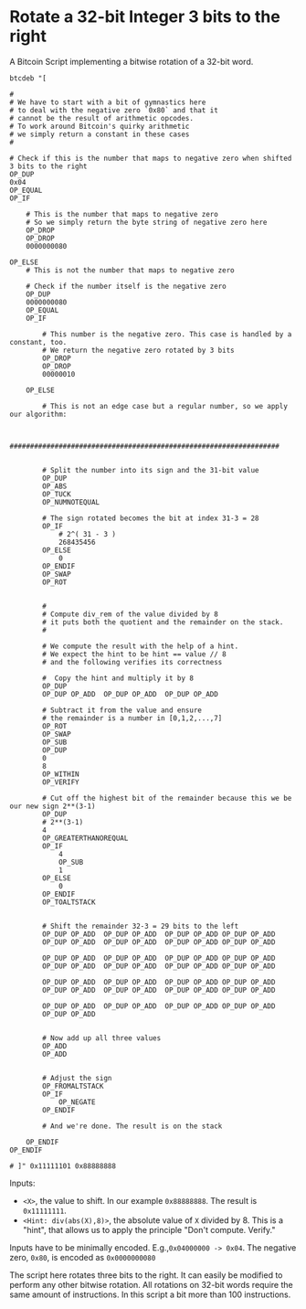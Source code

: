 # Rotate a 32-bit Integer 3 bits to the right

A Bitcoin Script implementing a bitwise rotation of a 32-bit word.

```
btcdeb "[
	
# 
# We have to start with a bit of gymnastics here
# to deal with the negative zero `0x80` and that it 
# cannot be the result of arithmetic opcodes.
# To work around Bitcoin's quirky arithmetic
# we simply return a constant in these cases
#

# Check if this is the number that maps to negative zero when shifted 3 bits to the right
OP_DUP
0x04
OP_EQUAL
OP_IF

	# This is the number that maps to negative zero	
	# So we simply return the byte string of negative zero here
	OP_DROP
	OP_DROP
	0000000080

OP_ELSE
	# This is not the number that maps to negative zero

	# Check if the number itself is the negative zero
	OP_DUP
	0000000080
	OP_EQUAL
	OP_IF
		
		# This number is the negative zero. This case is handled by a constant, too.
		# We return the negative zero rotated by 3 bits
		OP_DROP
		OP_DROP
		00000010

	OP_ELSE

		# This is not an edge case but a regular number, so we apply our algorithm:

		
		##################################################################


		# Split the number into its sign and the 31-bit value
		OP_DUP
		OP_ABS
		OP_TUCK
		OP_NUMNOTEQUAL

		# The sign rotated becomes the bit at index 31-3 = 28
		OP_IF
			# 2^( 31 - 3 )
			268435456
		OP_ELSE
			0
		OP_ENDIF
		OP_SWAP
		OP_ROT

		
		#
		# Compute div_rem of the value divided by 8
		# it puts both the quotient and the remainder on the stack.
		#

		# We compute the result with the help of a hint.
		# We expect the hint to be hint == value // 8
		# and the following verifies its correctness

		#  Copy the hint and multiply it by 8
		OP_DUP
		OP_DUP OP_ADD  OP_DUP OP_ADD  OP_DUP OP_ADD

		# Subtract it from the value and ensure
		# the remainder is a number in [0,1,2,...,7]
		OP_ROT
		OP_SWAP
		OP_SUB
		OP_DUP
		0
		8
		OP_WITHIN
		OP_VERIFY

		# Cut off the highest bit of the remainder because this we be our new sign 2**(3-1) 
		OP_DUP
		# 2**(3-1) 
		4
		OP_GREATERTHANOREQUAL
		OP_IF
			4
			OP_SUB
			1
		OP_ELSE
			0
		OP_ENDIF
		OP_TOALTSTACK


		# Shift the remainder 32-3 = 29 bits to the left
		OP_DUP OP_ADD  OP_DUP OP_ADD  OP_DUP OP_ADD OP_DUP OP_ADD
		OP_DUP OP_ADD  OP_DUP OP_ADD  OP_DUP OP_ADD OP_DUP OP_ADD

		OP_DUP OP_ADD  OP_DUP OP_ADD  OP_DUP OP_ADD OP_DUP OP_ADD
		OP_DUP OP_ADD  OP_DUP OP_ADD  OP_DUP OP_ADD OP_DUP OP_ADD

		OP_DUP OP_ADD  OP_DUP OP_ADD  OP_DUP OP_ADD OP_DUP OP_ADD
		OP_DUP OP_ADD  OP_DUP OP_ADD  OP_DUP OP_ADD OP_DUP OP_ADD

		OP_DUP OP_ADD  OP_DUP OP_ADD  OP_DUP OP_ADD OP_DUP OP_ADD
		OP_DUP OP_ADD

		
		# Now add up all three values
		OP_ADD 
		OP_ADD


		# Adjust the sign
		OP_FROMALTSTACK
		OP_IF
			OP_NEGATE
		OP_ENDIF

		# And we're done. The result is on the stack

	OP_ENDIF
OP_ENDIF

# ]" 0x11111101 0x88888888

```

Inputs: 
- `<X>`, the value to shift. In our example `0x88888888`. The result is `0x11111111`.
- `<Hint: div(abs(X),8)>`, the absolute value of `X` divided by 8. This is a "hint", that allows us to apply the principle "Don't compute. Verify."

Inputs have to be minimally encoded. E.g.,`0x04000000 -> 0x04`.
The negative zero, `0x80`, is encoded as `0x0000000080`

The script here rotates three bits to the right. It can easily be modified to perform any other bitwise rotation. All rotations on 32-bit words require the same amount of instructions. In this script a bit more than 100 instructions.
